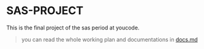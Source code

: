 # SAS-PROJECT
This is the final project of the sas period at youcode.

> you can read the whole working plan and documentations in [docs.md](./docs.md)
